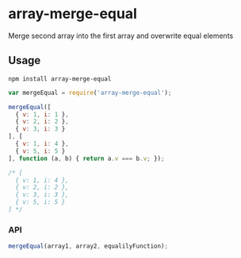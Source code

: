 # array-merge-equal

Merge second array into the first array and overwrite equal elements

## Usage

```shell
npm install array-merge-equal
```

```js
var mergeEqual = require('array-merge-equal');

mergeEqual([
  { v: 1, i: 1 },
  { v: 2, i: 2 },
  { v: 3, i: 3 }
], [
  { v: 1, i: 4 },
  { v: 5, i: 5 }
], function (a, b) { return a.v === b.v; });

/* [
  { v: 1, i: 4 },
  { v: 2, i: 2 },
  { v: 3, i: 3 },
  { v: 5, i: 5 }
] */
```

### API

```js
mergeEqual(array1, array2, equalilyFunction);
```
